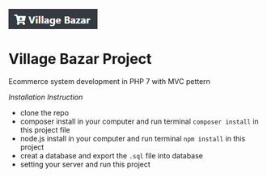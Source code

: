 ![Village Bazar](README/Screenshot.png) <br/>
# Village Bazar Project #
Ecommerce system development in PHP 7 with MVC pettern
 
 *Installation Instruction*
  - clone the repo
  - composer install in your computer and run terminal `composer install` in this project file
  - node.js install in your computer and run terminal `npm install` in this project
  - creat a database and export the `.sql` file into database
  - setting your server and run this project
  